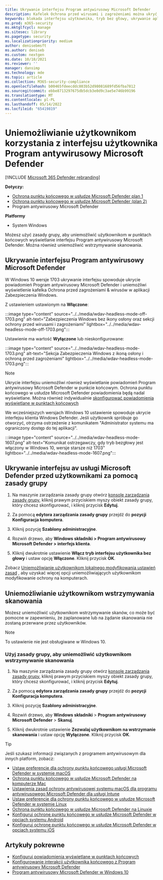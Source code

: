 ```yaml
---
title: Ukrywanie interfejsu Program antywirusowy Microsoft Defender
description: Kafelek Ochrona przed wirusami i zagrożeniami można ukryć w aplikacji Zabezpieczenia Windows.
keywords: blokada interfejsu użytkownika, tryb bez głowy, ukrywanie aplikacji, ukrywanie ustawień, ukrywanie interfejsu
ms.prod: m365-security
ms.mktglfcycl: manage
ms.sitesec: library
ms.pagetype: security
ms.localizationpriority: medium
author: denisebmsft
ms.author: deniseb
ms.custom: nextgen
ms.date: 10/18/2021
ms.reviewer: ''
manager: dansimp
ms.technology: mde
ms.topic: article
ms.collection: M365-security-compliance
ms.openlocfilehash: b00465fdeecddc803b52d98081689fd56fba7812
ms.sourcegitcommit: ebbe8713297675db5dcb3e0d9c3ae5e746b99196
ms.translationtype: MT
ms.contentlocale: pl-PL
ms.lasthandoff: 05/14/2022
ms.locfileid: "65419819"
---
```

# <a name="prevent-users-from-seeing-or-interacting-with-the-microsoft-defender-antivirus-user-interface"></a>Uniemożliwianie użytkownikom korzystania z interfejsu użytkownika Program antywirusowy Microsoft Defender

[!INCLUDE [Microsoft 365 Defender rebranding](../../includes/microsoft-defender.md)]


**Dotyczy:**
- [Ochrona punktu końcowego w usłudze Microsoft Defender plan 1](https://go.microsoft.com/fwlink/p/?linkid=2154037)
- [Ochrona punktu końcowego w usłudze Microsoft Defender (plan 2)](https://go.microsoft.com/fwlink/p/?linkid=2154037) 
- Program antywirusowy Microsoft Defender

**Platformy**
- System Windows

Możesz użyć zasady grupy, aby uniemożliwić użytkownikom w punktach końcowych wyświetlanie interfejsu Program antywirusowy Microsoft Defender. Można również uniemożliwić wstrzymywanie skanowania.

## <a name="hide-the-microsoft-defender-antivirus-interface"></a>Ukrywanie interfejsu Program antywirusowy Microsoft Defender

W Windows 10 wersje 1703 ukrywanie interfejsu spowoduje ukrycie powiadomień Program antywirusowy Microsoft Defender i uniemożliwi wyświetlenie kafelka Ochrona przed zagrożeniami & wirusów w aplikacji Zabezpieczenia Windows.

Z ustawieniem ustawionym na **Włączone**:

:::image type="content" source="../../media/wdav-headless-mode-off-1703.png" alt-text="Zabezpieczenia Windows bez ikony osłony oraz sekcji ochrony przed wirusami i zagrożeniami" lightbox="../../media/wdav-headless-mode-off-1703.png":::

Ustawienie ma wartość **Wyłączone** lub nieskonfigurowane:

:::image type="content" source="../../media/wdav-headless-mode-1703.png" alt-text="Sekcja Zabezpieczenia Windows z ikoną osłony i ochroną przed zagrożeniami" lightbox="../../media/wdav-headless-mode-1703.png":::

> [!NOTE]
> Ukrycie interfejsu uniemożliwi również wyświetlanie powiadomień Program antywirusowy Microsoft Defender w punkcie końcowym. Ochrona punktu końcowego w usłudze Microsoft Defender powiadomienia będą nadal wyświetlane. Można również indywidualnie [skonfigurować powiadomienia wyświetlane w punktach końcowych](configure-notifications-microsoft-defender-antivirus.md)

We wcześniejszych wersjach Windows 10 ustawienie spowoduje ukrycie interfejsu klienta Windows Defender. Jeśli użytkownik spróbuje go otworzyć, otrzyma ostrzeżenie z komunikatem "Administrator systemu ma ograniczony dostęp do tej aplikacji".

:::image type="content" source="../../media/wdav-headless-mode-1607.png" alt-text="Komunikat ostrzegawczy, gdy tryb bezgłowy jest włączony w Windows 10, wersje starsze niż 1703" lightbox="../../media/wdav-headless-mode-1607.png":::

## <a name="use-group-policy-to-hide-the-microsoft-defender-av-interface-from-users"></a>Ukrywanie interfejsu av usługi Microsoft Defender przed użytkownikami za pomocą zasady grupy

1. Na maszynie zarządzania zasady grupy otwórz [konsolę zarządzania zasady grupy](/previous-versions/windows/desktop/gpmc/group-policy-management-console-portal), kliknij prawym przyciskiem myszy obiekt zasady grupy, który chcesz skonfigurować, i kliknij przycisk **Edytuj**.

2. Za pomocą **edytora zarządzania zasady grupy** przejdź do **pozycji Konfiguracja komputera**.

3. Kliknij pozycję **Szablony administracyjne**.

4. Rozwiń drzewo, aby **Windows składniki > Program antywirusowy Microsoft Defender > interfejs klienta**.

5. Kliknij dwukrotnie ustawienie **Włącz tryb interfejsu użytkownika bez głowy** i ustaw opcję **Włączone**. Kliknij przycisk **OK**.

Zobacz [Uniemożliwianie użytkownikom lokalnego modyfikowania ustawień zasad](configure-local-policy-overrides-microsoft-defender-antivirus.md) , aby uzyskać więcej opcji uniemożliwiających użytkownikom modyfikowanie ochrony na komputerach.

## <a name="prevent-users-from-pausing-a-scan"></a>Uniemożliwianie użytkownikom wstrzymywania skanowania

Możesz uniemożliwić użytkownikom wstrzymywanie skanów, co może być pomocne w zapewnieniu, że zaplanowane lub na żądanie skanowania nie zostaną przerwane przez użytkowników.

> [!NOTE]
> To ustawienie nie jest obsługiwane w Windows 10.

### <a name="use-group-policy-to-prevent-users-from-pausing-a-scan"></a>Użyj zasady grupy, aby uniemożliwić użytkownikom wstrzymywanie skanowania

1. Na maszynie zarządzania zasady grupy otwórz [konsolę zarządzania zasady grupy](/previous-versions/windows/desktop/gpmc/group-policy-management-console-portal), kliknij prawym przyciskiem myszy obiekt zasady grupy, który chcesz skonfigurować, i kliknij przycisk **Edytuj**.

2. Za pomocą **edytora zarządzania zasady grupy** przejdź do **pozycji Konfiguracja komputera**.

3. Kliknij pozycję **Szablony administracyjne**.

4. Rozwiń drzewo, aby **Windows składniki** \> **Program antywirusowy Microsoft Defender** \> **Skanuj**.

5. Kliknij dwukrotnie ustawienie **Zezwalaj użytkownikom na wstrzymanie skanowania** i ustaw opcję **Wyłączone**. Kliknij przycisk **OK**.

> [!TIP]
> Jeśli szukasz informacji związanych z programem antywirusowym dla innych platform, zobacz:
> - [Ustaw preferencje dla ochrony punktu końcowego usługi Microsoft Defender w systemie macOS](mac-preferences.md)
> - [Ochrona punktu końcowego w usłudze Microsoft Defender na komputerze Mac](microsoft-defender-endpoint-mac.md)
> - [Ustawienia zasad ochrony antywirusowej systemu macOS dla programu antywirusowego Microsoft Defender dla usługi Intune](/mem/intune/protect/antivirus-microsoft-defender-settings-macos)
> - [Ustaw preferencje dla ochrony punktu końcowego w usłudze Microsoft Defender w systemie Linux](linux-preferences.md)
> - [Ochrona punktu końcowego w usłudze Microsoft Defender na Linuxie](microsoft-defender-endpoint-linux.md)
> - [Konfiguruj ochronę punktu końcowego w usłudze Microsoft Defender w opcjach systemu Android](android-configure.md)
> - [Konfiguruj ochronę punktu końcowego w usłudze Microsoft Defender w opcjach systemu iOS](ios-configure-features.md)

## <a name="related-articles"></a>Artykuły pokrewne

- [Konfiguruj powiadomienia wyświetlane w punktach końcowych](configure-notifications-microsoft-defender-antivirus.md)
- [Konfigurowanie interakcji użytkownika końcowego z Program antywirusowy Microsoft Defender](configure-end-user-interaction-microsoft-defender-antivirus.md)
- [Program antywirusowy Microsoft Defender w Windows 10](microsoft-defender-antivirus-in-windows-10.md)
